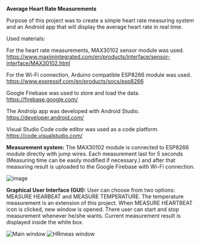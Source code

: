 **Average Heart Rate Measurements**

Purpose of this project was to create a simple heart rate measuring system and an Android app that will display the average heart rate in real time.

Used materials:

For the heart rate measurements, MAX30102 sensor module was used. 
https://www.maximintegrated.com/en/products/interface/sensor-interface/MAX30102.html

For the Wi-Fi connection, Arduino compatible ESP8266 module was used.
https://www.espressif.com/en/products/socs/esp8266

Google Firebase was used to store and load the data. 
https://firebase.google.com/

The Androip app was developed with Android Studio. 
https://developer.android.com/

Visual Studio Code code editor was used as a code platform. 
https://code.visualstudio.com/

**Measurement system:** The MAX30102 module is connected to ESP8266 module directly with jump wires. Each measurement last for 5 seconds (Measuring time can be easily modified if necessary.) and after that measuring result is uploaded to the Google Firebase with Wi-Fi connection. 

![image](https://user-images.githubusercontent.com/69817509/109381900-bd144c00-78e5-11eb-9b17-f2e69d260ccd.png)

**Graphical User Interface (GUI):** User can choose from two options: MEASURE HEARBEAT and MEASURE TEMPERATURE. The temperature measurement is an extension of this project. When MEASURE HEARTBEAT icon is clicked, new window is opened. There user can start and stop measurement whenever he/she wants. Current measurement result is displayed inside the white box.

![Main window](https://user-images.githubusercontent.com/69817509/109138651-451e1880-7763-11eb-9057-a98dc072b6ac.PNG) ![HRmeas window](https://user-images.githubusercontent.com/69817509/109154793-786aa280-7777-11eb-85a8-6a9063d6d8ad.PNG)




